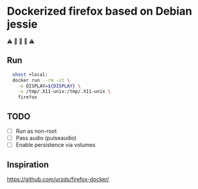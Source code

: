 # Dockerized firefox based on Debian jessie

:warning: :construction: :construction: :construction: :warning:

## Run

```bash
  xhost +local:
  docker run --rm -it \
    -e DISPLAY=${DISPLAY} \
    -v /tmp/.X11-unix:/tmp/.X11-unix \
    firefox 
```

## TODO

* [ ] Run as non-root
* [ ] Pass audio (pulseaudio)
* [ ] Enable persistence via volumes

## Inspiration

https://github.com/urzds/firefox-docker/
